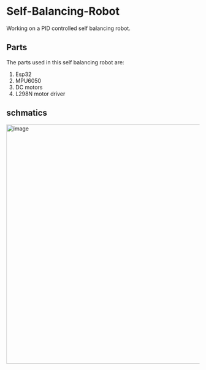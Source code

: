 # Self-Balancing-Robot
Working on a PID controlled self balancing robot.
## Parts

The parts used in this self balancing robot are:
1. Esp32
2. MPU6050
3. DC motors
4. L298N motor driver

## schmatics

<img width="1220" height="625" alt="image" src="https://github.com/user-attachments/assets/d4d960d9-a9ad-4ea2-9ec7-ac838fd4c2ce" />
